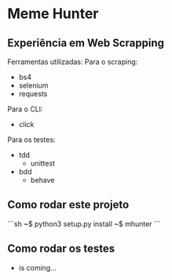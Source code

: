 # Meme Hunter

## Experiência em Web Scrapping
Ferramentas utilizadas:
Para o scraping:
  - bs4
  - selenium
  - requests

Para o CLI:
  - click

Para os testes:
  - tdd
    - unittest
  - bdd
    - behave

## Como rodar este projeto
´´´sh
  ~$ python3 setup.py install
  ~$ mhunter
´´´
## Como rodar os testes
- is coming...
